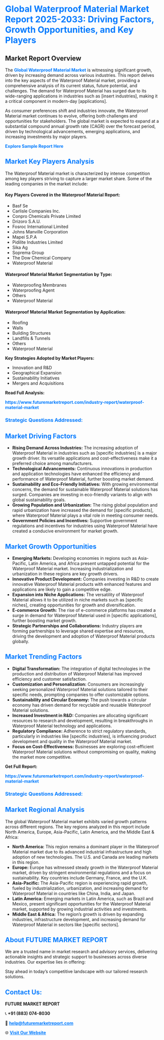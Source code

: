 <h1 style="color: #007BFF;">Global Waterproof Material Market Report 2025-2033: Driving Factors, Growth Opportunities, and Key Players</h1>

<section id="overview">
<h2>Market Report Overview</h2>
<p>The <a href="https://www.futuremarketreport.com/industry-report/waterproof-material-market" style="color: #007BFF; text-decoration: none;"><strong>Global Waterproof Material Market</strong></a> is witnessing significant growth, driven by increasing demand across various industries. This report delves into the key aspects of the Waterproof Material market, providing a comprehensive analysis of its current status, future potential, and challenges. The demand for Waterproof Material has surged due to its wide-ranging applications in industries such as [insert industries], making it a critical component in modern-day [applications].</p>
<p>As consumer preferences shift and industries innovate, the Waterproof Material market continues to evolve, offering both challenges and opportunities for stakeholders. The global market is expected to expand at a substantial compound annual growth rate (CAGR) over the forecast period, driven by technological advancements, emerging applications, and increasing investments by major players.</p>
</section>

<section id="overview">
<p><a href="https://www.futuremarketreport.com/request-sample/reportId=107023" style="color: #007BFF; text-decoration: none;"><strong>Explore Sample Report Here</strong></a></p>
</section>

<section id="key-players">
<h2 style="color: #007BFF;">Market Key Players Analysis</h2>
<p>The Waterproof Material market is characterized by intense competition among key players striving to capture a larger market share. Some of the leading companies in the market include:</p>
<h4>Key Players Covered in the Waterproof Material Report:</h4>
<ul><li>Basf Se</li><li>Carlisle Companies Inc.</li><li>Conpro Chemicals Private Limited</li><li>Drizoro S.A.U.</li><li>Fosroc International Limited</li><li>Johns Manville Corporation</li><li>Mapei S.P.A</li><li>Pidilite Industries Limited</li><li>Sika Ag</li><li>Soprema Group</li><li>The Dow Chemical Company</li><li>Waterproof Material</li></ul>
<h4>Waterproof Material Market Segmentation by Type:</h4>
<ul><li>Waterproofing Membranes</li><li>Waterproofing Agent</li><li>Others</li><li>Waterproof Material</li></ul>

<h4>Waterproof Material Market Segmentation by Application:</h4>
<ul><li>Roofing</li><li>Walls</li><li>Building Structures</li><li>Landfills &amp; Tunnels</li><li>Others</li><li>Waterproof Material</li></ul>
<p><strong>Key Strategies Adopted by Market Players:</strong></p>
<ul>
<li>Innovation and R&D</li>
<li>Geographical Expansion</li>
<li>Sustainability Initiatives</li>
<li>Mergers and Acquisitions</li>
</ul>
</section>

<section>
<p><strong>Read Full Analysis: </strong></p><a href="https://www.futuremarketreport.com/industry-report/waterproof-material-market" style="color: #007BFF; text-decoration: none;"><strong>https://www.futuremarketreport.com/industry-report/waterproof-material-market</strong></a>
<h3 style="color: #007BFF;">Strategic Questions Addressed:</h3>
</section>

<section id="driving-factors">
<h2 style="color: #007BFF;">Market Driving Factors</h2>
<ul>
<li><strong>Rising Demand Across Industries:</strong> The increasing adoption of Waterproof Material in industries such as [specific industries] is a major growth driver. Its versatile applications and cost-effectiveness make it a preferred choice among manufacturers.</li>
<li><strong>Technological Advancements:</strong> Continuous innovations in production and application technologies have enhanced the efficiency and performance of Waterproof Material, further boosting market demand.</li>
<li><strong>Sustainability and Eco-Friendly Initiatives:</strong> With growing environmental concerns, the demand for sustainable Waterproof Material solutions has surged. Companies are investing in eco-friendly variants to align with global sustainability goals.</li>
<li><strong>Growing Population and Urbanization:</strong> The rising global population and rapid urbanization have increased the demand for [specific products], where Waterproof Material plays a vital role in meeting consumer needs.</li>
<li><strong>Government Policies and Incentives:</strong> Supportive government regulations and incentives for industries using Waterproof Material have created a conducive environment for market growth.</li>
</ul>
</section>

<section id="growth-opportunities">
<h2 style="color: #007BFF;">Market Growth Opportunities</h2>
<ul>
<li><strong>Emerging Markets:</strong> Developing economies in regions such as Asia-Pacific, Latin America, and Africa present untapped potential for the Waterproof Material market. Increasing industrialization and urbanization in these regions are key growth drivers.</li>
<li><strong>Innovative Product Development:</strong> Companies investing in R&D to create innovative Waterproof Material products with enhanced features and applications are likely to gain a competitive edge.</li>
<li><strong>Expansion into Niche Applications:</strong> The versatility of Waterproof Material allows it to be utilized in niche markets such as [specific niches], creating opportunities for growth and diversification.</li>
<li><strong>E-commerce Growth:</strong> The rise of e-commerce platforms has created a surge in demand for Waterproof Material used in [specific applications], further boosting market growth.</li>
<li><strong>Strategic Partnerships and Collaborations:</strong> Industry players are forming partnerships to leverage shared expertise and resources, driving the development and adoption of Waterproof Material products globally.</li>
</ul>
</section>

<section id="trending-factors">
<h2 style="color: #007BFF;">Market Trending Factors</h2>
<ul>
<li><strong>Digital Transformation:</strong> The integration of digital technologies in the production and distribution of Waterproof Material has improved efficiency and customer satisfaction.</li>
<li><strong>Customization and Personalization:</strong> Consumers are increasingly seeking personalized Waterproof Material solutions tailored to their specific needs, prompting companies to offer customizable options.</li>
<li><strong>Sustainability and Circular Economy:</strong> The push towards a circular economy has driven demand for recyclable and reusable Waterproof Material solutions.</li>
<li><strong>Increased Investment in R&D:</strong> Companies are allocating significant resources to research and development, resulting in breakthroughs in Waterproof Material technology and applications.</li>
<li><strong>Regulatory Compliance:</strong> Adherence to strict regulatory standards, particularly in industries like [specific industries], is influencing product development and quality in the Waterproof Material market.</li>
<li><strong>Focus on Cost-Effectiveness:</strong> Businesses are exploring cost-efficient Waterproof Material solutions without compromising on quality, making the market more competitive.</li>
</ul>
</section>

<section>
<p><strong>Get Full Report: </strong></p><a href="https://www.futuremarketreport.com/industry-report/waterproof-material-market" style="color: #007BFF; text-decoration: none;"><strong>https://www.futuremarketreport.com/industry-report/waterproof-material-market</strong></a>
<h3 style="color: #007BFF;">Strategic Questions Addressed:</h3>
</section>


<section id="regional-analysis">
<h2 style="color: #007BFF;">Market Regional Analysis</h2>
<p>The global Waterproof Material market exhibits varied growth patterns across different regions. The key regions analyzed in this report include North America, Europe, Asia-Pacific, Latin America, and the Middle East & Africa:</p>
<ul>
<li><strong>North America:</strong> This region remains a dominant player in the Waterproof Material market due to its advanced industrial infrastructure and high adoption of new technologies. The U.S. and Canada are leading markets in this region.</li>
<li><strong>Europe:</strong> Europe has witnessed steady growth in the Waterproof Material market, driven by stringent environmental regulations and a focus on sustainability. Key countries include Germany, France, and the U.K.</li>
<li><strong>Asia-Pacific:</strong> The Asia-Pacific region is experiencing rapid growth, fueled by industrialization, urbanization, and increasing demand for Waterproof Material in countries like China, India, and Japan.</li>
<li><strong>Latin America:</strong> Emerging markets in Latin America, such as Brazil and Mexico, present significant opportunities for the Waterproof Material market, supported by growing industrial activities and investments.</li>
<li><strong>Middle East & Africa:</strong> The region’s growth is driven by expanding industries, infrastructure development, and increasing demand for Waterproof Material in sectors like [specific sectors].</li>
</ul>
</section>

<footer>
<h2 style="color: #007BFF;">About FUTURE MARKET REPORT</h2>
<p>We are a trusted name in market research and advisory services, delivering actionable insights and strategic support to businesses across diverse industries. Our expertise lies in offering:</p>

<p>Stay ahead in today’s competitive landscape with our tailored research solutions.</p>

<h2 style="color: #007BFF;">Contact Us:</h2>
<p><strong>FUTURE MARKET REPORT</strong></p>
<p>📞 <strong>+91 (883) 074-8030</strong></p>
<p>📧 <strong><a href="mailto:help@futuremarketreport.com" style="color: #007BFF;">help@futuremarketreport.com</a></strong></p>
<p>🌐 <strong><a href="https://www.futuremarketreport.com/" style="color: #007BFF;">Visit Our Website</a></strong></p>
</footer>